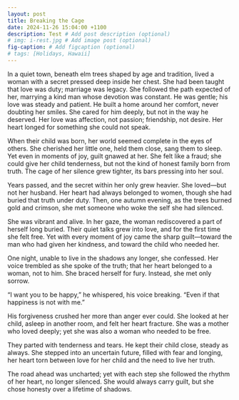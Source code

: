 ```yaml
---
layout: post
title: Breaking the Cage
date: 2024-11-26 15:04:00 +1100
description: Test # Add post description (optional)
# img: i-rest.jpg # Add image post (optional)
fig-caption: # Add figcaption (optional)
# tags: [Holidays, Hawaii]
---
```

In a quiet town, beneath elm trees shaped by age and tradition, lived a woman with a secret pressed deep inside her chest. She had been taught that love was duty; marriage was legacy. She followed the path expected of her, marrying a kind man whose devotion was constant.
He was gentle; his love was steady and patient. He built a home around her comfort, never doubting her smiles. She cared for him deeply, but not in the way he deserved. Her love was affection, not passion; friendship, not desire. Her heart longed for something she could not speak.

When their child was born, her world seemed complete in the eyes of others. She cherished her little one, held them close, sang them to sleep. Yet even in moments of joy, guilt gnawed at her. She felt like a fraud; she could give her child tenderness, but not the kind of honest family born from truth. The cage of her silence grew tighter, its bars pressing into her soul.

Years passed, and the secret within her only grew heavier. She loved—but not her husband. Her heart had always belonged to women, though she had buried that truth under duty. Then, one autumn evening, as the trees burned gold and crimson, she met someone who woke the self she had silenced.

She was vibrant and alive. In her gaze, the woman rediscovered a part of herself long buried. Their quiet talks grew into love, and for the first time she felt free. Yet with every moment of joy came the sharp guilt—toward the man who had given her kindness, and toward the child who needed her.

One night, unable to live in the shadows any longer, she confessed. Her voice trembled as she spoke of the truth; that her heart belonged to a woman, not to him. She braced herself for fury. Instead, she met only sorrow.

“I want you to be happy,” he whispered, his voice breaking. “Even if that happiness is not with me.”

His forgiveness crushed her more than anger ever could. She looked at her child, asleep in another room, and felt her heart fracture. She was a mother who loved deeply; yet she was also a woman who needed to be free.

They parted with tenderness and tears. He kept their child close, steady as always. She stepped into an uncertain future, filled with fear and longing, her heart torn between love for her child and the need to live her truth.

The road ahead was uncharted; yet with each step she followed the rhythm of her heart, no longer silenced. She would always carry guilt, but she chose honesty over a lifetime of shadows.